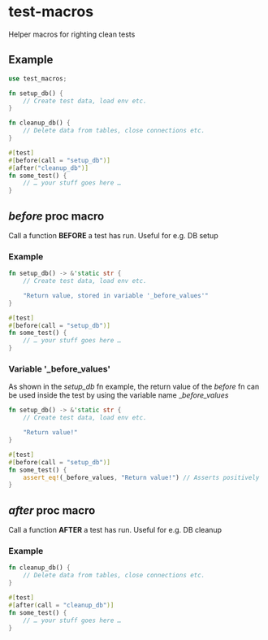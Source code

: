 # test-macros


Helper macros for righting clean tests


## Example

```rust
use test_macros;

fn setup_db() {
    // Create test data, load env etc.
}

fn cleanup_db() {
    // Delete data from tables, close connections etc.
}

#[test]
#[before(call = "setup_db")]
#[after("cleanup_db")]
fn some_test() {
    // … your stuff goes here …
}
```

## _before_ proc macro


Call a function **BEFORE** a test has run. Useful for e.g. DB setup


### Example

```rust
fn setup_db() -> &'static str {
    // Create test data, load env etc.

    "Return value, stored in variable '_before_values'"
}

#[test]
#[before(call = "setup_db")]
fn some_test() {
    // … your stuff goes here …
}
```

### Variable '_before\_values'


As shown in the _setup_db_ fn example, the return value of the _before_ fn can be used inside
the test by using the variable name __before_values_


```rust
fn setup_db() -> &'static str {
    // Create test data, load env etc.

    "Return value!"
}

#[test]
#[before(call = "setup_db")]
fn some_test() {
    assert_eq!(_before_values, "Return value!") // Asserts positively
}
```


## _after_ proc macro


Call a function **AFTER** a test has run. Useful for e.g. DB cleanup

### Example

```rust
fn cleanup_db() {
    // Delete data from tables, close connections etc.
}

#[test]
#[after(call = "cleanup_db")]
fn some_test() {
    // … your stuff goes here …
}
```
